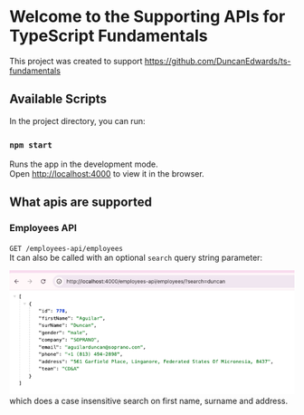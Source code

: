 # Welcome to the Supporting APIs for TypeScript Fundamentals

This project was created to support https://github.com/DuncanEdwards/ts-fundamentals

## Available Scripts

In the project directory, you can run:

### `npm start`

Runs the app in the development mode.\
Open [http://localhost:4000](http://localhost:4000) to view it in the browser.

## What apis are supported

### Employees API

`GET /employees-api/employees`\
It can also be called with an optional `search` query string parameter:

![alt text](image.png)
which does a case insensitive search on first name, surname and address.
